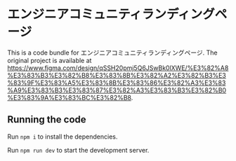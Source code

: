 
  # エンジニアコミュニティランディングページ

  This is a code bundle for エンジニアコミュニティランディングページ. The original project is available at https://www.figma.com/design/qSSH20pmj5Q6JSwBk0lXWE/%E3%82%A8%E3%83%B3%E3%82%B8%E3%83%8B%E3%82%A2%E3%82%B3%E3%83%9F%E3%83%A5%E3%83%8B%E3%83%86%E3%82%A3%E3%83%A9%E3%83%B3%E3%83%87%E3%82%A3%E3%83%B3%E3%82%B0%E3%83%9A%E3%83%BC%E3%82%B8.

  ## Running the code

  Run `npm i` to install the dependencies.

  Run `npm run dev` to start the development server.
  